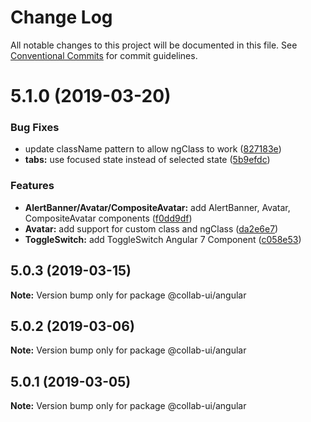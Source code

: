 # Change Log

All notable changes to this project will be documented in this file.
See [Conventional Commits](https://conventionalcommits.org) for commit guidelines.

# 5.1.0 (2019-03-20)


### Bug Fixes

* update className pattern to allow ngClass to work ([827183e](https://github.com/collab-ui/collab-ui/commit/827183e))
* **tabs:** use focused state instead of selected state ([5b9efdc](https://github.com/collab-ui/collab-ui/commit/5b9efdc))


### Features

* **AlertBanner/Avatar/CompositeAvatar:** add AlertBanner, Avatar, CompositeAvatar components ([f0dd9df](https://github.com/collab-ui/collab-ui/commit/f0dd9df))
* **Avatar:** add support for custom class and ngClass ([da2e6e7](https://github.com/collab-ui/collab-ui/commit/da2e6e7))
* **ToggleSwitch:** add ToggleSwitch Angular 7 Component ([c058e53](https://github.com/collab-ui/collab-ui/commit/c058e53))





## 5.0.3 (2019-03-15)

**Note:** Version bump only for package @collab-ui/angular





## 5.0.2 (2019-03-06)

**Note:** Version bump only for package @collab-ui/angular





## 5.0.1 (2019-03-05)

**Note:** Version bump only for package @collab-ui/angular
